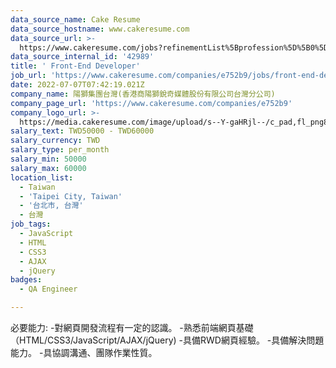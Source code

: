 ```yaml
---
data_source_name: Cake Resume
data_source_hostname: www.cakeresume.com
data_source_url: >-
  https://www.cakeresume.com/jobs?refinementList%5Bprofession%5D%5B0%5D=engineering_qa-engineer&refinementList%5Bsalary_type%5D=per_month&refinementList%5Bsalary_currency%5D=TWD&range%5Bsalary_range%5D%5Bmax%5D=600000
data_source_internal_id: '42989'
title: ' Front-End Developer'
job_url: 'https://www.cakeresume.com/companies/e752b9/jobs/front-end-developer-d03267'
date: 2022-07-07T07:42:19.021Z
company_name: 陽獅集團台灣(香港商陽獅銳奇媒體股份有限公司台灣分公司)
company_page_url: 'https://www.cakeresume.com/companies/e752b9'
company_logo_url: >-
  https://media.cakeresume.com/image/upload/s--Y-gaHRjl--/c_pad,fl_png8,h_200,w_200/v1619848340/nithbk8mmz34ibe6ock2.png
salary_text: TWD50000 - TWD60000
salary_currency: TWD
salary_type: per_month
salary_min: 50000
salary_max: 60000
location_list:
  - Taiwan
  - 'Taipei City, Taiwan'
  - '台北市, 台灣'
  - 台灣
job_tags:
  - JavaScript
  - HTML
  - CSS3
  - AJAX
  - jQuery
badges:
  - QA Engineer

---
```


必要能力: -對網頁開發流程有一定的認識。 -熟悉前端網頁基礎（HTML/CSS3/JavaScript/AJAX/jQuery) -具備RWD網頁經驗。 -具備解決問題能力。 -具協調溝通、團隊作業性質。
